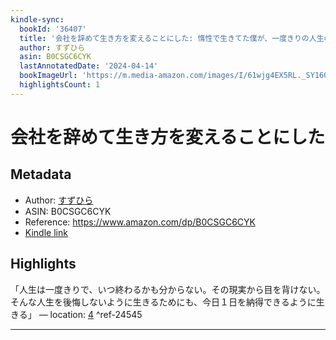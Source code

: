 ```yaml
---
kindle-sync:
  bookId: '36407'
  title: '会社を辞めて生き方を変えることにした: 惰性で生きてた僕が、一度きりの人生の生き方を変えるまでの話 経験談シリーズ'
  author: すずひら
  asin: B0CSGC6CYK
  lastAnnotatedDate: '2024-04-14'
  bookImageUrl: 'https://m.media-amazon.com/images/I/61wjg4EX5RL._SY160.jpg'
  highlightsCount: 1
---
```

# 会社を辞めて生き方を変えることにした
## Metadata
* Author: [すずひら](https://www.amazon.comundefined)
* ASIN: B0CSGC6CYK
* Reference: https://www.amazon.com/dp/B0CSGC6CYK
* [Kindle link](kindle://book?action=open&asin=B0CSGC6CYK)

## Highlights
「人生は一度きりで、いつ終わるかも分からない。その現実から目を背けない。そんな人生を後悔しないように生きるためにも、今日１日を納得できるように生きる」 — location: [4](kindle://book?action=open&asin=B0CSGC6CYK&location=4) ^ref-24545

---
